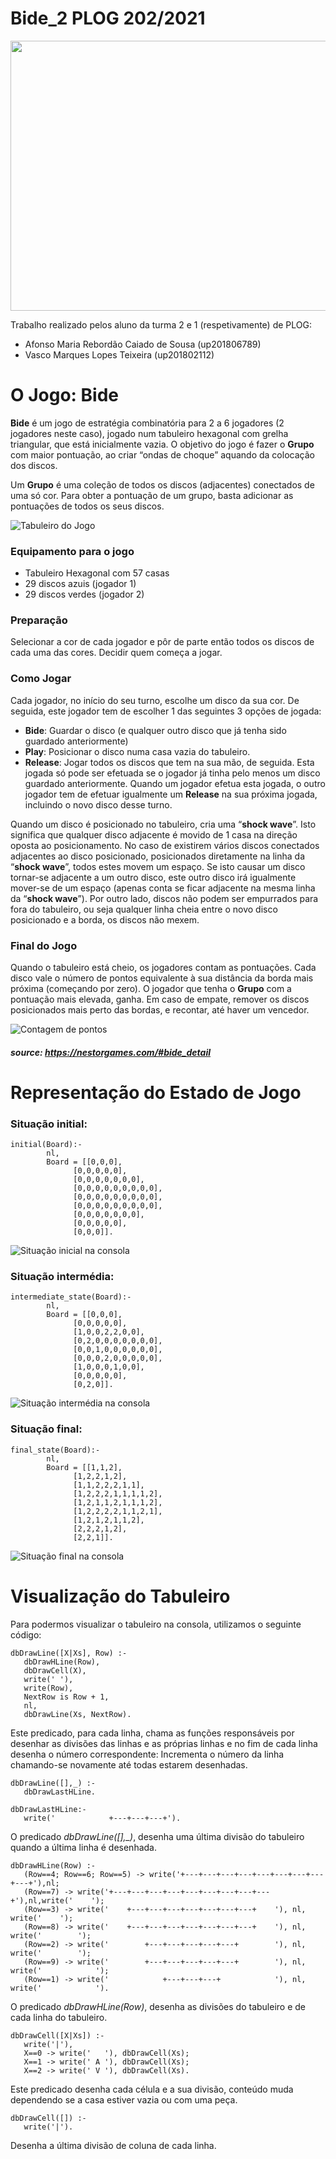 # Bide_2 PLOG 202/2021

<img src="imagens/imagemJogo.jpg" width="576" height="432">

Trabalho realizado pelos aluno da turma 2 e 1 (respetivamente) de PLOG: 
- Afonso Maria Rebordão Caiado de Sousa (up201806789)
- Vasco Marques Lopes Teixeira (up201802112)

# O Jogo: Bide

**Bide** é um jogo de estratégia combinatória para 2 a 6 jogadores (2 jogadores neste caso), jogado num tabuleiro hexagonal com grelha triangular, que está inicialmente vazia. O objetivo do jogo é fazer o **Grupo** com maior pontuação, ao criar “ondas de choque” aquando da colocação dos discos.

Um **Grupo** é uma coleção de todos os discos (adjacentes) conectados de uma só cor. Para obter a pontuação de um grupo, basta adicionar as pontuações de todos os seus discos.

![Tabuleiro do Jogo](imagens/tabuleiroReal.png)

### Equipamento para o jogo

- Tabuleiro Hexagonal com 57 casas
- 29 discos azuis (jogador 1)
- 29 discos verdes (jogador 2)

### Preparação

Selecionar a cor de cada jogador e pôr de parte então todos os discos de cada uma das cores. 
Decidir quem começa a jogar.

### Como Jogar

Cada jogador, no início do seu turno, escolhe um disco da sua cor. De seguida, este jogador tem de escolher 1 das seguintes 3 opções de jogada:

- **Bide**: Guardar o disco (e qualquer outro disco que já tenha sido guardado anteriormente)
- **Play**: Posicionar o disco numa casa vazia do tabuleiro.
- **Release**: Jogar todos os discos que tem na sua mão, de seguida. Esta jogada só pode ser efetuada se o jogador já tinha pelo menos um disco guardado anteriormente. Quando um jogador efetua esta jogada, o outro jogador tem de efetuar igualmente um **Release** na sua próxima jogada, incluindo o novo disco desse turno.

Quando um disco é posicionado no tabuleiro, cria uma “**shock wave**”. Isto significa que qualquer disco adjacente é movido de 1 casa na direção oposta ao posicionamento. 
No caso de existirem vários discos conectados adjacentes ao disco posicionado, posicionados diretamente na linha da “**shock wave**”, todos estes movem um espaço.
Se isto causar um disco tornar-se adjacente a um outro disco, este outro disco irá igualmente mover-se de um espaço (apenas conta se ficar adjacente na mesma linha da “**shock wave**”).
Por outro lado, discos não podem ser empurrados para fora do tabuleiro, ou seja qualquer linha cheia entre o novo disco posicionado e a borda, os discos não mexem.

### Final do Jogo

Quando o tabuleiro está cheio, os jogadores contam as pontuações.
Cada disco vale o número de pontos equivalente à sua distância da borda mais próxima (começando por zero). O jogador que tenha o **Grupo** com a pontuação mais elevada, ganha.
Em caso de empate, remover os discos posicionados mais perto das bordas, e recontar, até haver um vencedor. 

![Contagem de pontos](imagens/explicacaoJogada.png)

##### **source: https://nestorgames.com/#bide_detail**

# Representação do Estado de Jogo

### **Situação initial**: 
```
initial(Board):-
		nl, 
		Board = [[0,0,0],
			  [0,0,0,0,0],
			  [0,0,0,0,0,0,0],
			  [0,0,0,0,0,0,0,0,0],
			  [0,0,0,0,0,0,0,0,0],
			  [0,0,0,0,0,0,0,0,0],
			  [0,0,0,0,0,0,0],
			  [0,0,0,0,0],
			  [0,0,0]].
```

![Situação inicial na consola](imagens/tabuleiroInicial.png)

### **Situação intermédia**: 
```
intermediate_state(Board):-
		nl, 
		Board = [[0,0,0],
			  [0,0,0,0,0],
			  [1,0,0,2,2,0,0],
			  [0,2,0,0,0,0,0,0,0],
			  [0,0,1,0,0,0,0,0,0],
			  [0,0,0,2,0,0,0,0,0],
			  [1,0,0,0,1,0,0],
			  [0,0,0,0,0],
			  [0,2,0]].
```

![Situação intermédia na consola](imagens/tabuleiroIntermedio.png)

### **Situação final**: 
```
final_state(Board):-
		nl, 
		Board = [[1,1,2],
			  [1,2,2,1,2],
			  [1,1,2,2,2,1,1],
			  [1,2,2,2,1,1,1,1,2],
			  [1,2,1,1,2,1,1,1,2],
			  [1,2,2,2,2,1,1,2,1],
			  [1,2,1,2,1,1,2],
			  [2,2,2,1,2],
			  [2,2,1]].
```

![Situação final na consola](imagens/tabuleiroFinal.png)

# Visualização do Tabuleiro

Para podermos visualizar o tabuleiro na consola, utilizamos o seguinte código:

```
dbDrawLine([X|Xs], Row) :-
   dbDrawHLine(Row),
   dbDrawCell(X),
   write(' '),
   write(Row),
   NextRow is Row + 1,
   nl,
   dbDrawLine(Xs, NextRow).
```

Este predicado, para cada linha, chama as funções responsáveis por desenhar as divisões das linhas e as próprias linhas e no fim de cada linha desenha o número correspondente: Incrementa o número da linha chamando-se novamente até todas estarem desenhadas.

```
dbDrawLine([],_) :-
   dbDrawLastHLine.

dbDrawLastHLine:-
   write('            +---+---+---+').
```

O predicado *dbDrawLine([],_)*, desenha uma última divisão do tabuleiro quando a última linha é desenhada.

```
dbDrawHLine(Row) :-
   (Row==4; Row==6; Row==5) -> write('+---+---+---+---+---+---+---+---+---+'),nl;
   (Row==7) -> write('+---+---+---+---+---+---+---+---+---+'),nl,write('    ');
   (Row==3) -> write('    +---+---+---+---+---+---+---+    '), nl, write('    ');
   (Row==8) -> write('    +---+---+---+---+---+---+---+    '), nl, write('        ');
   (Row==2) -> write('        +---+---+---+---+---+        '), nl, write('        ');
   (Row==9) -> write('        +---+---+---+---+---+        '), nl, write('            ');
   (Row==1) -> write('            +---+---+---+            '), nl, write('            ').
```

O predicado *dbDrawHLine(Row)*, desenha as divisões do tabuleiro e de cada linha do tabuleiro.

```
dbDrawCell([X|Xs]) :-
   write('|'),
   X==0 -> write('   '), dbDrawCell(Xs);
   X==1 -> write(' A '), dbDrawCell(Xs);
   X==2 -> write(' V '), dbDrawCell(Xs).
``` 

Este predicado desenha cada célula e a sua divisão, conteúdo muda dependendo se a casa estiver vazia ou com uma peça. 

```
dbDrawCell([]) :-
   write('|').
```

Desenha a última divisão de coluna de cada linha.